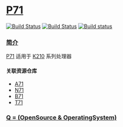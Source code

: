 ﻿# [P71](https://github.com/OS-Q/P71)

[![Build Status](https://github.com/OS-Q/P71/workflows/P71/badge.svg)](https://github.com/OS-Q/P71/actions)
[![Build Status](https://travis-ci.com/OS-Q/P71.svg?branch=master)](https://travis-ci.com/OS-Q/P71)
[![Build status](https://ci.appveyor.com/api/projects/status/1aabe5q9ea8sjptj?svg=true)](https://ci.appveyor.com/project/Qitas/p71)


### [简介](https://github.com/OS-Q/P71/wiki)

[P71](https://github.com/OS-Q/P71) 适用于 [K210](https://www.st.com/zh/microcontrollers-microprocessors/stm8s-series.html) 系列处理器

#### 关联资源仓库

* [A71](https://github.com/OS-Q/A71)
* [N71](https://github.com/OS-Q/N71)
* [B71](https://github.com/OS-Q/B71)
* [T71](https://github.com/OS-Q/T71)

### [Q = (OpenSource & OperatingSystem) ](http://www.OS-Q.com)
